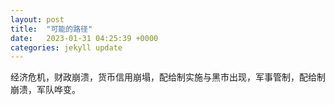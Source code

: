 ```yaml
---
layout: post
title:  "可能的路径"
date:   2023-01-31 04:25:39 +0000
categories: jekyll update
---
```


经济危机，财政崩溃，货币信用崩塌，配给制实施与黑市出现，军事管制，配给制崩溃，军队哗变。
